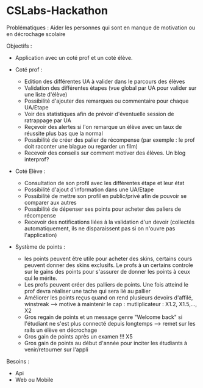 # CSLabs-Hackathon

Problématiques :
Aider les personnes qui sont en manque de motivation ou en décrochage scolaire

Objectifs :
- Application avec un coté prof et un coté élève.
- Coté prof :
  - Edition des différentes UA à valider dans le parcours des élèves
  - Validation des différentes étapes (vue global par UA pour valider sur une liste d'élève)
  - Possibilité d'ajouter des remarques ou commentaire pour chaque UA/Etape
  - Voir des statistiques afin de prévoir d'éventuelle session de ratrappage par UA
  - Reçevoir des alertes si l'on remarque un élève avec un taux de réussite plus bas que la normal
  - Possibilité de créer des palier de récompense (par exemple : le prof doit raconter une blague ou regarder un film)
  - Recevoir des conseils sur comment motiver des élèves. Un blog interprof?

- Coté Elève :
  - Consultation de son profil avec les différentes étape et leur état
  - Possibilité d'ajout d'information dans une UA/Etape
  - Possibilité de mettre son profil en public/privé afin de pouvoir se comparer aux autres
  - Possibilité de dépenser ses points pour acheter des paliers de récompense
  - Recevoir des notifications liées à la validation d'un devoir (collectés automatiquement, ils ne disparaissent pas si on n'ouvre pas l'application)


- Système de points : 
  - les points peuvent être utile pour acheter des skins, certains cours peuvent donner des skins exclusifs. Le profs à un certains controle sur le gains des points pour s'assurer de donner les points à ceux qui le mérite.
  - Les profs peuvent créer des palliers de points. Une fois atteind le prof devra réaliser une tache qui sera lié au pallier
  - Améliorer les points reçus quand on rend plusieurs devoirs d'affilé, winstreak --> motive à maintenir le cap : mutliplicateur : X1.2, X1.5,..., X2
  - Gros regain de points et un message genre "Welcome back" si l'étudiant ne s'est plus connecté depuis longtemps --> remet sur les rails un élève en décrochage
  - Gros gain de points après un examen !!! X5
  - Gros gain de points au début d'année pour inciter les étudiants à venir/retourner sur l'appli

Besoins :
- Api
- Web ou Mobile
